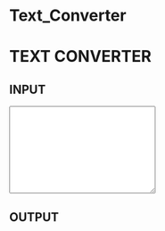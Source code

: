 # Text_Converter
<!DOCTYPE html>
<html lang="en">

<head>
    <meta charset="UTF-8">
    <meta http-equiv="X-UA-Compatible" content="IE=edge">
    <meta name="viewport" content="width=device-width, initial-scale=1.0">
    <link rel="icon" href="./image/icon.png">
    <link rel="stylesheet" href="./css/style.css">
    <title>Converter</title>
</head>

<body>
    <div class="container">
        <div class="header">
            <h1>TEXT CONVERTER</h1>
        </div>
        <div class="output">
            <div class="left">
                <h2>INPUT</h2>
                <textarea onkeyup="search()" id="data" cols="30" rows="10"></textarea>
            </div>
            <div class="right">
                <h2>OUTPUT</h2>
                <div id="OutputScreen"></div>
            </div>
        </div>
    </div>
    <script src="./js/main.js"></script>
</body>

</html>